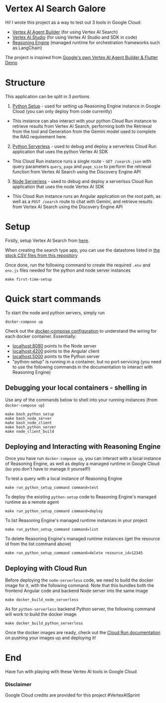 
# Vertex AI Search Galore

Hi! I wrote this project as a way to test out 3 tools in Google Cloud:
- [Vertex AI Agent Builder](https://console.cloud.google.com/gen-app-builder) (for using Vertex AI Search)
- [Vertex AI Studio](https://console.cloud.google.com/vertex-ai) (for using Vertex AI Studio and SDK in code)
- [Reasoning Engine](https://cloud.google.com/vertex-ai/generative-ai/docs/model-reference/reasoning-engine) (managed runtime for orchestration frameworks such as LangChain)

The project is inspired from [Google's own Vertex AI Agent Builder & Flutter Demo](https://github.com/GoogleCloudPlatform/generative-ai/blob/main/gemini/sample-apps/photo-discovery/README.md)

# Structure

This application can be split in 3 portions

1. [Python Setup](./python-setup/) - used for setting up Reasoning Engine instance in Google Cloud (you can only deploy from code currently)
  - This instance can also interact with your python Cloud Run instance to retrieve results from Vertex AI Search, performing both the Retrieval from the tool and Generation from the Gemini model used to complete the RAG requirement here.
2. [Python Serverless](./python-serverless/) - used to debug and deploy a serverless Cloud Run application that uses the python Vertex AI SDK
  - This Cloud Run instance runs a single route - `GET /search.json` with query parameters `query`, `page` and `page_size` to perform the retrieval function from Vertex AI Search using the Discovery Engine API
3. [Node Serverless](./node-serverless/) - used to debug and deploy a serverlsss Cloud Run application that uses the node Vertex AI SDK
  - This Cloud Run instance runs an Angular application on the root path, as well as a `POST /search` route to chat with Gemini, and retrieve results from Vertex AI Search using the Discovery Engine API

# Setup

Firstly, setup Vertex AI Search from [here](https://console.cloud.google.com/gen-app-builder).

When creating the search type app, you can use the datastores listed in [the stock CSV files from this repository](./vertex-ai-datastore-files/)

Once done, run the following command to create the required `.env` and `env.js` files needed for the python and node server instances
```
make first-time-setup
```

# Quick start commands
To start the node and python servers, simply run
```
docker-compose up
```

Check out the [docker-compose configuration](./docker-compose.yml) to understand the wiring for each docker container. Essentially:
- [localhost:8080](http://localhost:8080) points to the Node server
- [localhost:4200](http://localhost:4200) points to the Angular client
- [localhost:5000](http://localhost:5000) points to the Python server
- "python-setup" is running in a container, but no port servicing (you need to use the following commands in the documentation to interact with Reasoning Engine)

## Debugging your local containers - shelling in

Use any of the commands below to shell into your running instances (from `docker-compose up`)
```
make bash_python_setup
make bash_node_server
make bash_node_client
make bash_python_server
make node_client_build
```

## Deploying and Interacting with Reasoning Engine

Once you have run `docker-compose up`, you can interact with a local instance of Reasoning Engine, as well as deploy a managed runtime in Google Cloud (so you don't have to manage it yourself!)

To test a query with a local instance of Reasoning Engine
```
make run_python_setup_command command=test
```

To deploy the existing `python-setup` code to Reasoning Engine's managed runtime as a remote agent
```
make run_python_setup_command command=deploy
```

To list Reasoning Engine's managed runtime instances in your project
```
make run_python_setup_command command=list
```

To delete Reasoning Engine's managed runtime instances (get the resource id from the list command above)
```
make run_python_setup_command command=delete resource_id=12345
```

## Deploying with Cloud Run

Before deploying the `node-serverless` code, we need to build the docker image for it, with the following command. Note that this bundles both the frontend Angular code and backend Node server into the same image
```
make docker_build_node_serverless
```

As for `python-serverless` backend Python server, the following command will work to build the docker image
```
make docker_build_python_serverless
```

Once the docker images are ready, check out the [Cloud Run documentation](https://cloud.google.com/run/docs/deploying) on pushing your images up and deploying it!

# End

Have fun with playing with these Vertex AI tools in Google Cloud

### Disclaimer
Google Cloud credits are provided for this project #VertexAISprint
